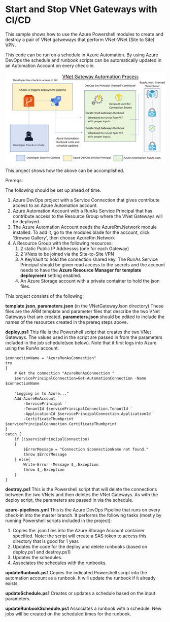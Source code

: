 # Start and Stop VNet Gateways with CI/CD

This sample shows how to use the Azure Powershell modules to create and destroy a pair of VNet gatweways that perform VNet-VNet (Site to Site) VPN. 

This code can be run on a schedule in Azure Automation. By using Azure DevOps the schedule and runbook scripts can be automatically updated in an Automation Account on every check-in. 

![Process Diagram](https://github.com/ssemyan/VnetGatewayStartStopCiCd/raw/master/ProcessDiagram.png)

This project shows how the above can be accomplished. 

Prereqs: 

The following should be set up ahead of time.

1. Azure DevOps project with a Service Connection that gives contribute access to an Azure Automation account.
1. Azure Automation Account with a RunAs Service Principal that has contribute access to the Resource Group where the VNet Gateways will be deployed.
1. The Azure Automation Account needs the AzureRm.Network module installed. To add it, go to the modules blade for the account, click 'Browse Gallery', then choose AzureRm.Network
1. A Resource Group with the following resources:
   1. 2 static Public IP Addressss (one for each Gateway)
   1. 2 VNets to be joined via the Site-to-Site VPN
   1. A KeyVault to hold the connection shared key. The RunAs Service Principal should be given read access to the secrets and the account needs to have the **Azure Resource Manager for template deployment** setting enabled.
   1. An Azure Storage account with a private container to hold the json files. 

This project consists of the following: 

**template.json**, **parameters.json** (in the VNetGatewayJson directory)
These files are the ARM template and parameter files that describe the two VNet Gateways that are created. **parameters.json** should be edited to include the names of the resources created in the prereq steps above. 

**deploy.ps1** 
This file is the Powershell script that creates the two VNet Gateways. The values used in the script are passed in from the parameters included in the job schedule(see below). Note that it first logs into Azure using the RunAs account.

```
$connectionName = "AzureRunAsConnection"
try
{
    # Get the connection "AzureRunAsConnection "
    $servicePrincipalConnection=Get-AutomationConnection -Name $connectionName         

    "Logging in to Azure..."
    Add-AzureRmAccount `
        -ServicePrincipal `
        -TenantId $servicePrincipalConnection.TenantId `
        -ApplicationId $servicePrincipalConnection.ApplicationId `
        -CertificateThumbprint $servicePrincipalConnection.CertificateThumbprint 
}
catch {
    if (!$servicePrincipalConnection)
    {
        $ErrorMessage = "Connection $connectionName not found."
        throw $ErrorMessage
    } else{
        Write-Error -Message $_.Exception
        throw $_.Exception
    }
}
```

**destroy.ps1** 
This is the Powershell script that will delete the connections between the two VNets and then deletes the VNet Gateways. As with the deploy script, the parameters are passed in via the schedule. 

**azure-pipelines.yml**
This is the Azure DevOps Pipeline that runs on every check-in into the master branch. It performs the following tasks (mostly by running Powershell scripts included in the project):

1. Copies the .json files into the Azure Storage Account container specified. Note: the script will create a SAS token to access this directory that is good for 1 year.
1. Updates the code for the deploy and delete runbooks (based on deploy.ps1 and destroy.ps1)
1. Updates the schedules.
1. Associates the schedules with the runbooks.

**updateRunbook.ps1** 
Copies the indicated Powershell script into the automation account as a runbook. It will update the runbook if it already exists.

**updateSchedule.ps1**
Creates or updates a schedule based on the input parameters. 

**updateRunbookSchedule.ps1**
Associates a runbook with a schedule. New jobs will be created on the scheduled times for the runbook. 
